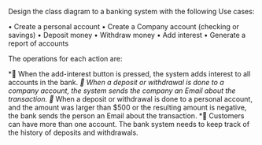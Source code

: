 Design the class diagram to a banking system with the following Use cases:

• Create a personal account
• Create a Company account (checking or savings)
• Deposit money
• Withdraw money
• Add interest
• Generate a report of accounts

The operations for each action are:

* When the add-interest button is pressed, the system adds interest to all accounts in the bank.
* When a deposit or withdrawal is done to a company account, the system sends the company an
Email about the transaction.
* When a deposit or withdrawal is done to a personal account, and the amount was larger than $500 or the resulting amount is negative, the bank sends the person an Email about the transaction.
* Customers can have more than one account. The bank system needs to keep track of the history of deposits and withdrawals.
